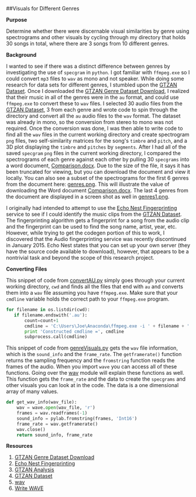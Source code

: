 ##Visuals for Different Genres

**Purpose**

Determine whether there were discernable visual similarities by genre using 
spectrograms and other visuals by cycling through my directory that holds 30 
songs in total, where there are 3 songs from 10 different genres.

**Background**

I wanted to see if there was a distinct difference between genres by investigating
the use of ```specgram``` in ```python```. I got familiar with ```ffmpeg.exe``` so I could convert
 ```mp3``` files to ```wav``` as mono and not speaker. While doing some research for data sets
for different genres, I stumbled upon the [GTZAN Dataset]. Once I downloaded the [GTZAN Genre Dataset Download], 
I realized that their music in all of the genres were in the ```au``` format, and could use ```ffmpeg.exe```
to convert these to ```wav``` files. I selected 30 audio files from the [GTZAN Dataset], 3 from each genre
and wrote code to spin through the directory and convert all the ```au``` audio files to the ```wav``` 
format. The dataset was already in mono, so the conversion from stereo to mono was not required. Once
the conversion was done, I was then able to write code to find all the ```wav``` files in the current
working directory and create spectrogram ```png``` files, two self-similarity matrices for the song's
```timbre``` and ```pitch```, and a 3D plot displaying the ```timbre``` and ```pitches``` by ```segments```.
After I had all of the saved ```specgram``` ```png``` files in the current working directory, I compared the
spectrograms of each genre against each other by pulling 30 ```specgrams``` into a word document, [Comparison.docx].
Due to the size of the file, it says it has been truncated for viewing, but you can download the document
and view it locally. You can also see a subset of the spectrograms for the first 6 genres from the document
here: [genres.png]. This will illustrate the value of downloading the Word document [Comparison.docx]. The
last 4 genres from the document are displayed in a screen shot as well in [genres1.png].

I originally had intended to attempt to use the [Echo Nest Fingerprinting] service to see if I could 
identify the music clips from the [GTZAN Dataset]. The fingerprinting algorithm gets a fingerprint for a song
from the audio clip and the fingerprint can be used to find the song name, artist, year, etc. However, while 
trying to get the codegen portion of this to work, I discovered that the Audio fingerprinting service was recently discontinued in January 2015. Echo Nest states that you can set up your own server (they have the source code 
available to download), however, that appears to be a nontrivial task and beyond the scope of this research project.


**Converting Files**

This snippet of code from [convertAU.py] simply goes through your current working directory, ```cwd``` and finds
all the files that end with ```au``` and converts them into a ```wav``` file assuming you have ```ffmpeg.exe```. 
Make sure that your ```cmdline``` variable holds the correct path to your ```ffmpeg.exe``` program.

 ```python
for filename in os.listdir(cwd):
    if filename.endswith('.au'):
        count=count+1
        cmdline = 'C:\Users\Joe\Anaconda\ffmpeg.exe -i ' + filename + '  ' + filename + '.wav'
        print 'Constructed cmdline =', cmdline
        subprocess.call(cmdline)

 ```
This snippet of code from [genreVisuals.py] gets the ```wav``` file information, which
is the ```sound_info``` and the ```frame_rate```. The ```getframerate()``` function returns
the sampling frequency and the ```fromstring``` function reads the frames of the audio. When
you import ```wave``` you can access all of these functions. Going over the [wav] module will 
explain these functions as well. This function gets the ```frame_rate``` and the data to create
the ```specgrams``` and other visuals you can look at in the code. The data is a one dimensional
array of many values.

```python
def get_wav_info(wav_file):
    wav = wave.open(wav_file, 'r')
    frames = wav.readframes(-1)
    sound_info = pylab.fromstring(frames, 'Int16')
    frame_rate = wav.getframerate()
    wav.close()
    return sound_info, frame_rate
```

**Resources**
  
1. [GTZAN Genre Dataset Download]
2. [Echo Nest Fingerprinting]
3. [GTZAN Analysis]
4. [GTZAN Dataset]
5. [wav]
6. [Write WAVE]

[GTZAN Genre Dataset Download]: http://opihi.cs.uvic.ca/sound/genres.tar.gz
[GTZAN Analysis]: https://stevetjoa.com/static/p7.pdf
[GTZAN Dataset]: http://marsyasweb.appspot.com/download/data_sets/
[Echo Nest Fingerprinting]: https://www.ee.columbia.edu/~dpwe/pubs/EllisWJL10-ENfprint.pdf
[convertAU.py]: https://github.com/JoePaxton/genreVisuals/blob/master/convertAU.py
[genreVisuals.py]: https://github.com/JoePaxton/genreVisuals/blob/master/genreVisuals.py
[Comparison.docx]: https://github.com/JoePaxton/GenreVisuals/blob/master/Comparison.docx
[genres.png]: https://github.com/JoePaxton/GenreVisuals/blob/master/genres.png
[genres1.png]: https://github.com/JoePaxton/GenreVisuals/blob/master/genres1.png
[wav]: https://docs.python.org/2/library/wave.html
[Write WAVE]: http://www.mathworks.com/help/matlab/ref/wavwrite.html  
